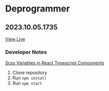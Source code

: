# Deprogrammer

## 2023.10.05.1735

<a href="https://kratner.github.io/deprogrammer" target="_blank">View Live</a>

### Developer Notes

<a href="https://medium.com/@christian.tonye_16869/scss-variables-in-react-typescript-components-de19d7f96245" target="_blank">Scss Variables in React Typescript Components</a>

1. Clone repository
2. Run `npm install`
3. Run `npm start`
